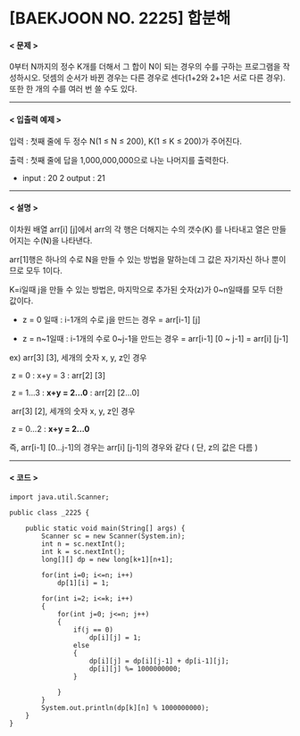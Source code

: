 # [BAEKJOON NO. 2225] 합분해

#### < 문제 >

0부터 N까지의 정수 K개를 더해서 그 합이 N이 되는 경우의 수를 구하는 프로그램을 작성하시오. 덧셈의 순서가 바뀐 경우는 다른 경우로 센다(1+2와 2+1은 서로 다른 경우). 또한 한 개의 수를 여러 번 쓸 수도 있다.

------

#### < 입출력 예제 >

입력 : 첫째 줄에 두 정수 N(1 ≤ N ≤ 200), K(1 ≤ K ≤ 200)가 주어진다.

출력 :  첫째 줄에 답을 1,000,000,000으로 나눈 나머지를 출력한다.

* input : 20 2			output : 21

------

#### < 설명 >

이차원 배열 arr[i] [j]에서 arr의 각 행은 더해지는 수의 갯수(K) 를 나타내고 열은 만들어지는 수(N)을 나타낸다.

arr[1]행은 하나의 수로 N을 만들 수 있는 방법을 말하는데 그 값은 자기자신 하나 뿐이므로 모두 1이다.

K=i일때 j을 만들 수 있는 방법은, 마지막으로 추가된 숫자(z)가 0~n일때를 모두 더한 값이다.

* z = 0 일때 : i-1개의 수로 j을 만드는 경우 = arr[i-1] [j]

* z = n~1일때 : i-1개의 수로 0~j-1을 만드는 경우 = arr[i-1] [0 ~ j-1] = arr[i] [j-1]



ex) arr[3] [3], 세개의 숫자 x, y, z인 경우

​	z = 0		 :	x+y = 3		  : 	arr[2] [3]

​	z = 1...3	:	**x+y = 2...0**	:	 arr[2] [2...0]

​	arr[3] [2], 세개의 숫자 x, y, z인 경우

​	z = 0...2	:	**x+y = 2...0**

즉,  arr[i-1] [0...j-1]의 경우는  arr[i] [j-1]의 경우와 같다 ( 단, z의 값은 다름 ) 

------

#### < 코드 >

```
import java.util.Scanner;

public class _2225 {

    public static void main(String[] args) {
        Scanner sc = new Scanner(System.in);
        int n = sc.nextInt();
        int k = sc.nextInt();
        long[][] dp = new long[k+1][n+1];

        for(int i=0; i<=n; i++)
            dp[1][i] = 1;

        for(int i=2; i<=k; i++)
        {
            for(int j=0; j<=n; j++)
            {
                if(j == 0)
                    dp[i][j] = 1;
                else
                {
                    dp[i][j] = dp[i][j-1] + dp[i-1][j];
                    dp[i][j] %= 1000000000;
                }

            }
        }
        System.out.println(dp[k][n] % 1000000000);
    }
}
```

